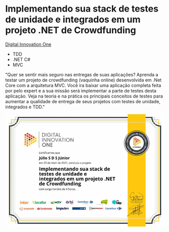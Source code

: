 # Implementando sua stack de testes de unidade e integrados em um projeto .NET de Crowdfunding
[Digital Innovation One](https://web.digitalinnovation.one/)

* TDD
* .NET C#
* MVC

"Quer se sentir mais seguro nas entregas de suas aplicações? Aprenda a testar um projeto de crowdfunding (vaquinha online) desenvolvida em .Net Core com a arquitetura MVC. Você ira baixar uma aplicação completa feita por pelo expert e a sua missão será implementar a parte de testes desta aplicação. Veja na teoria e na prática os principais conceitos de testes para aumentar a qualidade de entrega de seus projetos com testes de unidade, integrados e TDD."

![Meu Certificado](certificate/certificate.jpg)